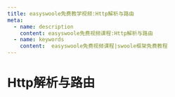 ```yaml
---
title: easyswoole免费教学视频:Http解析与路由
meta:
  - name: description
    content: easyswoole免费视频课程:Http解析与路由
  - name: keywords
    content:  easyswoole免费视频课程|swoole框架免费教程
---
```

# Http解析与路由
<script type="text/javascript" src="/Js/Ckplayer/ckplayer.js"></script>
<div class="video" style="width: 50rem;height: 30rem;"></div>
<script type="text/javascript">
    var videoObject = {
    		container: '.video',
    		variable: 'player',
    		video:'http://video-oss.easyswoole.com/%E5%85%A5%E9%97%A8%E6%95%99%E7%A8%8B1/EasySwooleHttp%E8%A7%A3%E6%9E%90%E5%92%8C%E8%B7%AF%E7%94%B1%E7%AE%80%E4%BB%8B.mp4'
    	};
    var player=new ckplayer(videoObject);
</script>

